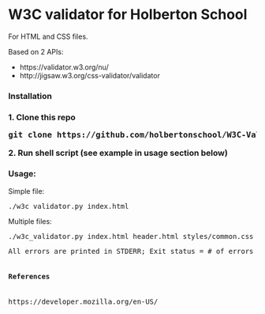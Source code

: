 <h1>W3C validator for Holberton School</h1>
<p>For HTML and CSS files.

Based on 2 APIs:</p>
<ul>
<li>https://validator.w3.org/nu/</li>
<li>http://jigsaw.w3.org/css-validator/validator</li>
</ul>
<h3>Installation<h3>
1. Clone this repo
<pre>git clone https://github.com/holbertonschool/W3C-Validator.git</pre>
2. Run shell script (see example in usage section below)

<h3>Usage:</h3>
Simple file:

<pre>./w3c_validator.py index.html</pre>
Multiple files:

<pre>./w3c_validator.py index.html header.html styles/common.css<pre>
All errors are printed in STDERR; Exit status = # of errors (0 on success)

<h4>References</h4>
https://developer.mozilla.org/en-US/

